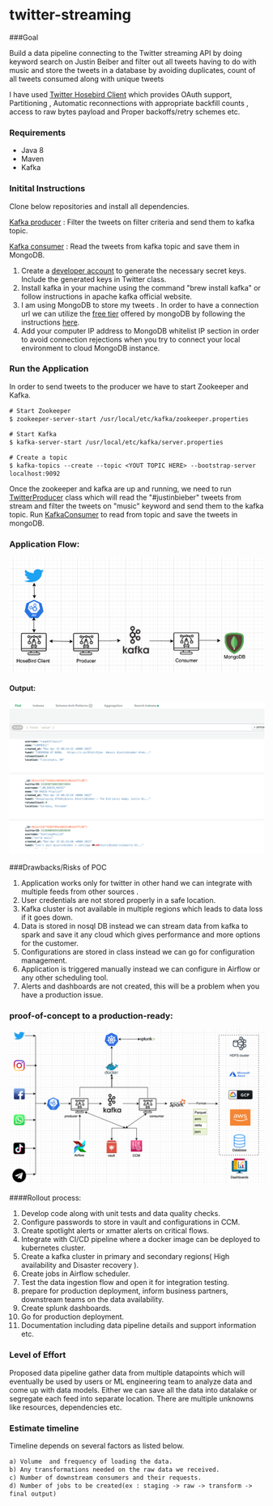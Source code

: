 # twitter-streaming

###Goal

Build a data pipeline connecting to the Twitter streaming API by doing keyword search on Justin Beiber
and filter out all tweets having to do with music and store the tweets in a database by avoiding duplicates,
count of all tweets consumed along with unique tweets

I have used <a href="https://github.com/twitter/hbc">Twitter Hosebird Client</a> which provides OAuth support,
Partitioning , Automatic reconnections with appropriate backfill counts , access to raw bytes payload and
Proper backoffs/retry schemes etc.

### Requirements

- Java 8
- Maven
- Kafka

### Initital Instructions
Clone below repositories and install all dependencies.

<a href="">Kafka producer</a> : Filter the tweets on filter criteria and send them to kafka topic.

<a href="">Kafka consumer</a> : Read the tweets from kafka topic and save them in MongoDB.

1. Create a <a href="https://developer.twitter.com/en/apps">developer account</a> to generate the necessary secret keys. Include the generated keys in  Twitter class.
2. Install kafka in your machine using the command "brew install kafka" or follow instructions in apache kafka official website.
3. I am using MongoDB to store my tweets . In order to have a connection url we can utilize the <a href="https://account.mongodb.com/account/register">free tier</a>
   offered by mongoDB by following the instructions <a href="https://www.knowi.com/blog/getting-started-with-mongodb-atlas-overview-and-tutorial/">here</a>.
4. Add your computer IP address to MongoDB whitelist IP section in order to avoid  connection rejections when you try to connect your local environment to cloud MongoDB instance.

### Run the Application


In order to send tweets to the producer we have to start Zookeeper and Kafka.

```shell
# Start Zookeeper
$ zookeeper-server-start /usr/local/etc/kafka/zookeeper.properties
```

```shell
# Start Kafka
$ kafka-server-start /usr/local/etc/kafka/server.properties
```

```shell
# Create a topic
$ kafka-topics --create --topic <YOUT TOPIC HERE> --bootstrap-server localhost:9092
```
Once the zookeeper and kafka are up and running, we need to run <a href="">TwitterProducer</a> class which will read the "#justinbieber" tweets from stream and 
filter the tweets on "music" keyword and send them to the kafka topic. Run <a href="">KafkaConsumer</a> to read from topic and save the tweets in mongoDB.

### Application Flow:

![img.png](img.png)

#### Output:

![img_1.png](img_1.png)

###Drawbacks/Risks of POC

1. Application works only for twitter in other hand we can integrate with multiple feeds from other sources .
2. User credentials are not stored properly in a safe location.
3. Kafka cluster is not available in multiple regions which leads to data loss if it goes down.
4. Data is stored in nosql DB instead we can stream data from  kafka to spark and save it any cloud which gives performance and more options for the customer.
5. Configurations are stored in class instead we can go for configuration management.
6. Application is triggered manually instead we can configure in Airflow or any other scheduling tool.
7. Alerts and dashboards are not created, this will be a problem when you have a production issue.

### proof-of-concept to a production-ready:

![img_3.png](img_3.png)

####Rollout process:
1. Develop code along with  unit tests and data quality checks.
2. Configure passwords to store in vault and configurations in CCM.
3. Create spotlight alerts or xmatter alerts on critical flows.
4. Integrate with CI/CD pipeline where a docker image can be deployed to kubernetes cluster.
5. Create a kafka cluster in primary and secondary regions( High availability and Disaster recovery ).
6. Create jobs in Airflow  scheduler.
7. Test the data ingestion flow and open it for integration testing.
8. prepare for production deployment, inform business partners, downstream teams on the data availability.
9. Create splunk dashboards.
10. Go for production deployment.
11. Documentation including data pipeline details and support information etc.

### Level of Effort

Proposed data pipeline gather data from multiple datapoints which will eventually be used by users or ML engineering team to
analyze data and come up with data models. Either we can save all the data into datalake or segregate each feed into separate
location. There are multiple unknowns like resources, dependencies etc. 


### Estimate timeline
Timeline  depends on several factors as listed below.
```
a) Volume  and frequency of loading the data.
b) Any transformations needed on the raw data we received.
c) Number of downstream consumers and their requests.
d) Number of jobs to be created(ex : staging -> raw -> transform -> final output)
```
